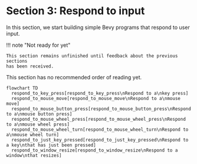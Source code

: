 # Section 3: Respond to input

In this section, we start building simple Bevy programs
that respond to user input.

!!! note "Not ready for yet"

    This section remains unfinished until feedback about the previous sections
    has been received.

This section has no recommended order of reading yet.

```mermaid
flowchart TD
  respond_to_key_press[respond_to_key_press\nRespond to a\nkey press]
  respond_to_mouse_move[respond_to_mouse_move\nRespond to a\nmouse move]
  respond_to_mouse_button_press[respond_to_mouse_button_press\nRespond to a\nmouse button press]
  respond_to_mouse_wheel_press[respond_to_mouse_wheel_press\nRespond to a\nmouse wheel press]
  respond_to_mouse_wheel_turn[respond_to_mouse_wheel_turn\nRespond to a\nmouse wheel turn]
  respond_to_just_key_pressed[respond_to_just_key_pressed\nRespond to a key\nthat has just been pressed]
  respond_to_window_resize[respond_to_window_resize\nRespond to a window\nthat resizes]
```

